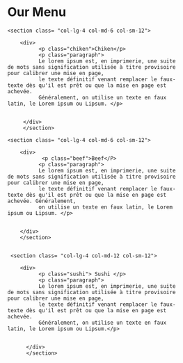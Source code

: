 <!DOCTYPE html>
<html>
<head>
   <meta Charset="UTF-8">
   <meta name="viewport" content="width=device-width", initial-scale="1">
   <link rel="stylesheet" href= "style.css">
   <title> module2 solution houda </title>
   <style>
   *{
    box-sizing: border-box;
    }



    h1 {
     margin-bottom: 40px;
     text-align: center;
     font-family: sans-serif;
     font-size: 175%;
     margin-top: 40px;
     font-weight: bold;
      }
       
    section {
     position: relative;
     padding: 15px;
     width: 100%;
     }
    

    p {
     position: relative;
     clear: right;

     }

    div {

     position: relative;
     margin-right: auto;
     margin-left: auto;
     margin-bottom: auto;
     background-color: #757474;
     border: 1px solid black;
     width: 100%;
  
     }
    
     .chiken { 

     float: right;
     color: yellow;
     background-color:#D21414;
     border: 1px solid black;
     padding: 5px; 
     width: 100px;
     font-size: 125%;
     text-align: center;
     margin: 0px;
     font-weight: bold;

      }
 

     .beef {
 
     float: right;
     color: white;
     background-color:#165505;
     border: 1px solid black;
     padding: 5px;
     width: 100px;
     font-size: 125%;
     text-align: center;
     margin: 0px;
     font-weight: bold;
 
     }

     .sushi {
 
     float: right;
     color: black;
     background-color:#AD229B;
     border: 1px solid black;
     padding: 5px; 
     width: 100px;
     font-size: 125%;
     text-align: center;
     margin: 0px;
     font-weight: bold;

     }

     .paragraph{
     padding: 5px;
     height: 150px;
     margin:0px;
     font-family: sans-serif;
     overflow: auto;
     border: none;
     }



   /*desktop view*/

   @media (min-width: 992px) {
       .col-lg-4 {
         float: left;
         width: 33.33%;
         margin-right: auto;
         margin-left: auto;

      } 
     } 

   /* tablet view */

   @media (min-width: 768px) and (max-width: 991px) {
        .col-md-6 {
        float:left;
        width: 50%;   
        margin-right: auto;
        margin-left: auto;

      }

        .col-md-12 {
        float: left;
        width: 100%;   
        margin-right: auto;
        margin-left: auto;

      }
    }   
         


     /* mobile view*/  
    @media (max-width: 767px) {
        .col-sm-12 {
            float: left;
            width: 100%;

        }
    }
</style>
 </head>
 
 <body>
 	<h1> Our Menu </h1>

    
   	<section class= "col-lg-4 col-md-6 col-sm-12">
   	 	
   	 	<div> 
   	 		  <p class="chiken">Chiken</p>
   	 		  <p class="paragraph"> 
   	 		  Le lorem ipsum est, en imprimerie, une suite de mots sans signification utilisée à titre provisoire pour calibrer une mise en page,
   	 		  le texte définitif venant remplacer le faux-texte dès qu'il est prêt ou que la mise en page est achevée. 
   	 		  Généralement, on utilise un texte en faux latin, le Lorem ipsum ou Lipsum. </p> 
   	 		  
   	 		 
   	 	 </div>
   	 	 </section>

   	<section class= "col-lg-4 col-md-6 col-sm-12">

   	 	<div>
   	 		   <p class="beef">Beef</P>
   	 		  <p class="paragraph">
   	 		  Le lorem ipsum est, en imprimerie, une suite de mots sans signification utilisée à titre provisoire pour calibrer une mise en page, 
   	 		  le texte définitif venant remplacer le faux-texte dès qu'il est prêt ou que la mise en page est achevée. Généralement,
   	 		  on utilise un texte en faux latin, le Lorem ipsum ou Lipsum. </p> 

   	 		
   	 	</div>
        </section>
   	 	

     <section class= "col-lg-4 col-md-12 col-sm-12">

        <div> 
        	  <p class="sushi"> Sushi </p> 
              <p class="paragraph"> 
              Le lorem ipsum est, en imprimerie, une suite de mots sans signification utilisée à titre provisoire pour calibrer une mise en page, 
              le texte définitif venant remplacer le faux-texte dès qu'il est prêt ou que la mise en page est achevée. 
              Généralement, on utilise un texte en faux latin, le Lorem ipsum ou Lipsum.</p> 


          </div>
          </section>  
